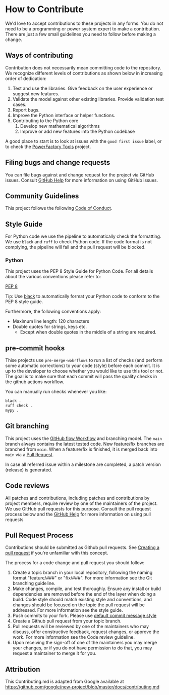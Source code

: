 <!--
SPDX-FileCopyrightText: Contributors to the IEEH TU Dresden software project

SPDX-License-Identifier: MPL-2.0
-->

# How to Contribute

We'd love to accept contributions to these projects in any forms. 
You do not need to be a programming or power system expert to make a contribution.
There are just a few small guidelines you need to follow before making a change.

## Ways of contributing

Contribution does not necessarily mean committing code to the repository. 
We recognize different levels of contributions as shown below in increasing order of dedication:

1. Test and use the libraries. Give feedback on the user experience or suggest new features.
2. Validate the model against other existing libraries. Provide validation test cases.
3. Report bugs.
4. Improve the Python interface or helper functions.
5. Contributing to the Python core
    1. Develop new mathematical algorithms
    1. Improve or add new features into the Python codebase

A good place to start is to look at issues with the `good first issue` label, or to check the [PowerFactory Tools](https://github.com/ieeh-tu-dresden/powerfactory-tools) project.

## Filing bugs and change requests

You can file bugs against and change request for the project via GitHub issues. Consult [GitHub Help](https://docs.github.com/en/free-pro-team@latest/github/managing-your-work-on-github/creating-an-issue) for more
information on using GitHub issues.

## Community Guidelines

This project follows the following [Code of Conduct](CODE_OF_CONDUCT.md).

## Style Guide

For Python code we use the pipeline to automatically check the formatting.
We use `black` and `ruff` to check Python code.
If the code format is not complying, the pipeline will fail and the pull request will be blocked.

### Python

This project uses the PEP 8 Style Guide for Python Code. For all details about the various conventions please refer to:

[PEP 8](https://www.python.org/dev/peps/pep-0008)

Tip: Use [black](https://github.com/psf/black) to automatically format your Python code to conform to the PEP 8 style guide.

Furthermore, the following conventions apply:

* Maximum line length: 120 characters
* Double quotes for strings, keys etc.
    * Except when double quotes in the middle of a string are required.


## pre-commit hooks
Thise projects use `pre-merge-wokrflows` to run a list of checks (and perform some automatic
corrections) to your code (style) before each commit. It is up to the developer to choose whether you would like to use this tool or not. The goal is to make sure that each commit will pass the quality checks in the github actions workflow.

You can manually run checks whenever you like:
```bash
black .
ruff check .
mypy .
```

## Git branching

This project uses the [GitHub flow Workflow](https://guides.github.com/introduction/flow/) and branching model. 
The `main` branch always contains the latest tested code. 
New feature/fix branches are branched from `main`. 
When a feature/fix is finished, it is merged back into `main` via a 
[Pull Request](https://docs.github.com/en/github/collaborating-with-pull-requests/proposing-changes-to-your-work-with-pull-requests/about-pull-requests).

In case all referred issue within a milestone are completed, a patch version (release) is generated.


## Code reviews

All patches and contributions, including patches and contributions by project members, require review by one of the maintainers of the project. We use GitHub pull requests for this purpose. Consult the pull request process below and the
[GitHub Help](https://help.github.com/articles/about-pull-requests/) for more information on using pull requests

## Pull Request Process
Contributions should be submitted as Github pull requests. See [Creating a pull request](https://docs.github.com/en/github/collaborating-with-issues-and-pull-requests/creating-a-pull-request) if you're unfamiliar with this concept.

The process for a code change and pull request you should follow:

1. Create a topic branch in your local repository, following the naming format
"feature/###" or "fix/###". For more information see the Git branching guideline.
1. Make changes, compile, and test thoroughly. Ensure any install or build dependencies are removed before the end of the layer when doing a build. Code style should match existing style and conventions, and changes should be focused on the topic the pull request will be addressed. For more information see the style guide.
1. Push commits to your fork. Please use [default commit message style](https://www.conventionalcommits.org/en/v1.0.0/)
1. Create a Github pull request from your topic branch.
1. Pull requests will be reviewed by one of the maintainers who may discuss, offer constructive feedback, request changes, or approve
the work. For more information see the Code review guideline.
1. Upon receiving the sign-off of one of the maintainers you may merge your changes, or if you
   do not have permission to do that, you may request a maintainer to merge it for you.

## Attribution

This Contributing.md is adapted from Google
available at
https://github.com/google/new-project/blob/master/docs/contributing.md